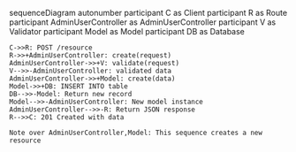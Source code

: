 sequenceDiagram
    autonumber
    participant C as Client
    participant R as Route
    participant AdminUserController as AdminUserController
    participant V as Validator
    participant Model as Model
    participant DB as Database
    
    C->>R: POST /resource
    R->>+AdminUserController: create(request)
    AdminUserController->>+V: validate(request)
    V-->>-AdminUserController: validated data
    AdminUserController->>+Model: create(data)
    Model->>+DB: INSERT INTO table
    DB-->>-Model: Return new record
    Model-->>-AdminUserController: New model instance
    AdminUserController-->>-R: Return JSON response
    R-->>C: 201 Created with data
    
    Note over AdminUserController,Model: This sequence creates a new resource
  